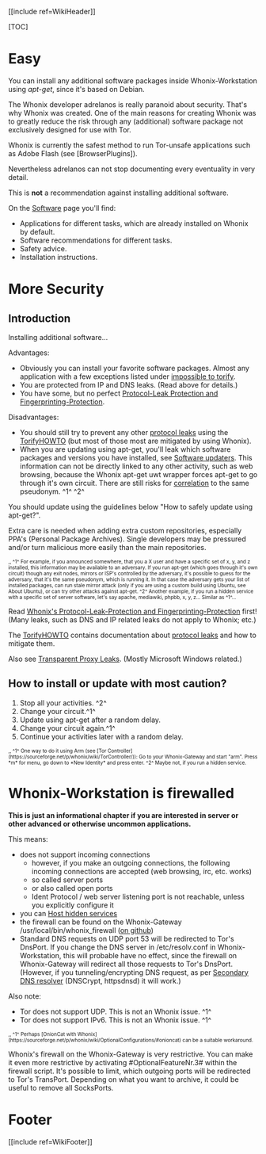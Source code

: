 [[include ref=WikiHeader]]

[TOC]

# Easy #
You can install any additional software packages inside Whonix-Workstation using *apt-get*, since it's based on Debian.

The Whonix developer adrelanos is really paranoid about security. That's why Whonix was created. One of the main reasons for creating Whonix was to greatly reduce the risk through any (additional) software package not exclusively designed for use with Tor.

Whonix is currently the safest method to run Tor-unsafe applications such as Adobe Flash (see [BrowserPlugins]).

Nevertheless adrelanos can not stop documenting every eventuality in very detail.

This is **not** a recommendation against installing additional software.

On the [Software](https://sourceforge.net/p/whonix/wiki/Software/) page you'll find:

* Applications for different tasks, which are already installed on Whonix by default.
* Software recommendations for different tasks.
* Safety advice.
* Installation instructions.

# More Security #
## Introduction ##
Installing additional software...

Advantages:

* Obviously you can install your favorite software packages. Almost any application with a few exceptions listed under [impossible to torify](https://trac.torproject.org/projects/tor/wiki/doc/TorifyHOWTO#Howtotorifyspecificprograms).
* You are protected from IP and DNS leaks. (Read above for details.)
* You have some, but no perfect [Protocol-Leak Protection and Fingerprinting-Protection](https://sourceforge.net/p/whonix/wiki/Whonix%27s%20Protocol-Leak-Protection%20and%20Fingerprinting-Protection/). 

Disadvantages: 

* You should still try to prevent any other [protocol leaks](https://trac.torproject.org/projects/tor/wiki/doc/TorifyHOWTO#Protocolleaks) using the [TorifyHOWTO]([https://trac.torproject.org/projects/tor/wiki/doc/TorifyHOWTO) (but most of those most are mitigated by using Whonix).
* When you are updating using apt-get, you'll leak which software packages and versions you have installed, see [Software updaters](https://trac.torproject.org/projects/tor/wiki/doc/TorifyHOWTO#Softwareupdaters). This information can not be directly linked to any other activity, such as web browsing, because the Whonix apt-get uwt wrapper forces apt-get to go through it's own circuit. There are still risks for [correlation](https://sourceforge.net/p/whonix/wiki/Stream%20Isolation/) to the same pseudonym. ^1^ ^2^

You should update using the guidelines below "How to safely update using apt-get?".

Extra care is needed when adding extra custom repositories, especially PPA's (Personal Package Archives). Single developers may be pressured and/or turn malicious more easily than the main repositories.

<font size="-3">
,,
^1^ For example, if you announced somewhere, that you a X user and have a specific set of x, y, and z installed, this information may be available to an adversary. If you run apt-get (which goes through it's own circuit) though any exit nodes, mirrors or ISP's controlled by the adversary, it's possible to guess for the adversary, that it's the same pseudonym, which is running it. In that case the adversary gets your list of installed packages, can run stale mirror attack (only if you are using a custom build using Ubuntu, see About Ubuntu), or can try other attacks against apt-get. 
^2^ Another example, if you run a hidden service with a specific set of server software, let's say apache, mediawiki, phpbb, x, y, z... Similar as ^1^...
</font>

Read [Whonix's Protocol-Leak-Protection and Fingerprinting-Protection](https://sourceforge.net/p/whonix/wiki/Whonix%27s%20Protocol-Leak-Protection%20and%20Fingerprinting-Protection/) first! (Many leaks, such as DNS and IP related leaks do not apply to Whonix; etc.)

The [TorifyHOWTO](https://trac.torproject.org/projects/tor/wiki/doc/TorifyHOWTO) contains documentation about [protocol leaks](https://trac.torproject.org/projects/tor/wiki/doc/TorifyHOWTO#Protocolleaks) and how to mitigate them.

Also see [Transparent Proxy Leaks](https://trac.torproject.org/projects/tor/wiki/doc/TransparentProxyLeaks). (Mostly Microsoft Windows related.)

## How to install or update with most caution? ##
1. Stop all your activities. ^2^ 
2. Change your circuit.^1^ 
3. Update using apt-get after a random delay. 
4. Change your circuit again.^1^ 
5. Continue your activities later with a random delay. 

<font size="-3">
,,
^1^ One way to do it using Arm (see [Tor Controller](https://sourceforge.net/p/whonix/wiki/TorController/)): Go to your Whonix-Gateway and start "arm". Press *m* for menu, go down to *New Identity* and press enter. 
^2^ Maybe not, if you run a hidden service.
</font>

# Whonix-Workstation is firewalled #
**This is just an informational chapter if you are interested in server or other advanced or otherwise uncommon applications.**

This means:

* does not support incoming connections
    * however, if you make an outgoing connections, the following incoming connections are accepted (web browsing, irc, etc. works)
    * so called server ports
    * or also called open ports
    * Ident Protocol / web server listening port is not reachable, unless you explicitly configure it
* you can [Host hidden services](https://sourceforge.net/p/whonix/wiki/OptionalConfigurations/#hosting-hidden-services)
* the firewall can be found on the Whonix-Gateway /usr/local/bin/whonix_firewall ([on github](https://github.com/adrelanos/Whonix/blob/stable/whonix_gateway/usr/local/bin/whonix_firewall))
* Standard DNS requests on UDP port 53 will be redirected to Tor's DnsPort. If you change the DNS server in /etc/resolv.conf in Whonix-Workstation, this will probable have no effect, since the firewall on Whonix-Gateway will redirect all those requests to Tor's DnsPort. (However, if you tunneling/encrypting DNS request, as per [Secondary DNS resolver](https://sourceforge.net/p/whonix/wiki/OptionalConfigurations/#secondary-dns-resolver) (DNSCrypt, httpsdnsd) it will work.)

Also note:

* Tor does not support UDP. This is not an Whonix issue. ^1^
* Tor does not support IPv6. This is not an Whonix issue. ^1^

<font size="-3">
,,
^1^ Perhaps [OnionCat with Whonix](https://sourceforge.net/p/whonix/wiki/OptionalConfigurations/#onioncat) can be a suitable workaround.
</font>

Whonix's firewall on the Whonix-Gateway is very restrictive. You can make it even more restrictive by activating #OptionalFeatureNr.3# within the firewall script. It's possible to limit, which outgoing ports will be redirected to Tor's TransPort. Depending on what you want to archive, it could be useful to remove all SocksPorts.

# Footer #
[[include ref=WikiFooter]]